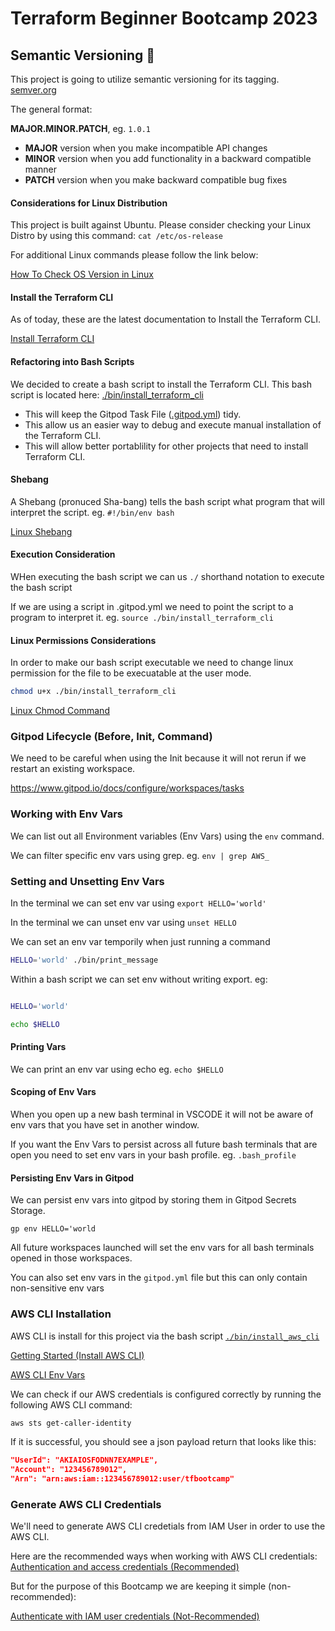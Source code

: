 # Terraform Beginner Bootcamp 2023

## Semantic Versioning :mage:

This project is going to utilize semantic versioning for its tagging.
[semver.org](https://semver.org/)


The general format:

 **MAJOR.MINOR.PATCH**, eg. `1.0.1`

- **MAJOR** version when you make incompatible API changes
- **MINOR** version when you add functionality in a backward compatible manner
- **PATCH** version when you make backward compatible bug fixes

#### Considerations for Linux Distribution
This project is built against Ubuntu.
Please consider checking your Linux Distro by using this command: ```cat /etc/os-release```

For additional Linux commands please follow the link below:

[How To Check OS Version in Linux](https://www.cyberciti.biz/faq/how-to-check-os-version-in-linux-command-line/
)


#### Install the Terraform CLI

As of today, these are the latest documentation to Install the Terraform CLI.

[Install Terraform CLI](https://developer.hashicorp.com/terraform/tutorials/aws-get-started/install-cli)

#### Refactoring into Bash Scripts

We decided to create a bash script to install the Terraform CLI.
This bash script is located here: [./bin/install_terraform_cli](./bin/install_terraform_cli)

- This will keep the Gitpod Task File ([.gitpod.yml](.gitpod.yml)) tidy.
- This allow us an easier way to debug and execute manual installation of the Terraform CLI.
- This will allow better portablility for other projects that need to install Terraform CLI.

#### Shebang
A Shebang (pronuced Sha-bang) tells the bash script what program that will interpret the script. eg. `#!/bin/env bash`

[Linux Shebang](https://en.wikipedia.org/wiki/Shebang_(Unix))

#### Execution Consideration

WHen executing the bash script we can us `./` shorthand notation to execute the bash script

If we are using a script in .gitpod.yml we need to point the script to a program to interpret it.
eg. `source ./bin/install_terraform_cli`

#### Linux Permissions Considerations

In order to make our bash script executable we need to change linux permission for the file to be execuatable at the user mode.

```sh
chmod u+x ./bin/install_terraform_cli
```
[Linux Chmod Command](https://en.wikipedia.org/wiki/Chmod)

### Gitpod Lifecycle (Before, Init, Command)

We need to be careful when using the Init because it will not rerun if we restart an existing workspace.

https://www.gitpod.io/docs/configure/workspaces/tasks

### Working with Env Vars

We can list out all Environment variables (Env Vars) using the `env` command.

We can filter specific env vars using grep. eg. `env | grep AWS_`

### Setting and Unsetting Env Vars

In the terminal we can set env var using `export HELLO='world'`

In the terminal we can unset env var using `unset HELLO`

We can set an env var temporily when just running a command

```sh
HELLO='world' ./bin/print_message
```

Within a bash script we can set env without writing export. eg:

```sh

HELLO='world'

echo $HELLO
```

#### Printing Vars

We can print an env var using echo eg. `echo $HELLO`

#### Scoping of Env Vars

When you open up a new bash terminal in VSCODE it will not be aware of env vars that you have set in another window.

If you want the Env Vars to persist across all future bash terminals that are open you need to set env vars in your bash profile. eg. `.bash_profile`

#### Persisting Env Vars in Gitpod

We can persist env vars into gitpod by storing them in Gitpod Secrets Storage.

```
gp env HELLO='world
```

All future workspaces launched will set the env vars for all bash terminals opened in those workspaces. 

You can also set env vars in the `gitpod.yml` file but this can only contain non-sensitive env vars

### AWS CLI Installation

AWS CLI is install for this project via the bash script [`./bin/install_aws_cli`](./bin/install_aws_cli)

[Getting Started (Install AWS CLI)](https://docs.aws.amazon.com/cli/latest/userguide/getting-started-install.html)

[AWS CLI Env Vars](https://docs.aws.amazon.com/cli/latest/userguide/cli-configure-envvars.html)

We can check if our AWS credentials is configured correctly by running the following AWS CLI command:

```sh
aws sts get-caller-identity
```

If it is successful, you should see a json payload return that looks like this:

```json
"UserId": "AKIAIOSFODNN7EXAMPLE",
"Account": "123456789012",
"Arn": "arn:aws:iam::123456789012:user/tfbootcamp"
```

### Generate AWS CLI Credentials 

We'll need to generate AWS CLI credetials from IAM User in order to use the AWS CLI.

Here are the recommended ways when working with AWS CLI credentials: [Authentication and access credentials (Recommended)](https://docs.aws.amazon.com/cli/latest/userguide/cli-chap-authentication.html)

But for the purpose of this Bootcamp we are keeping it simple (non-recommended): 

[Authenticate with IAM user credentials
(Not-Recommended)](https://docs.aws.amazon.com/cli/latest/userguide/cli-authentication-user.html)
